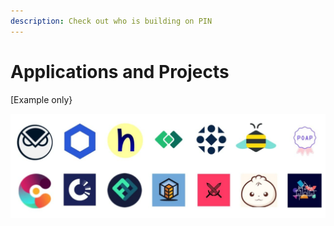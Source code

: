 ```yaml
---
description: Check out who is building on PIN
---
```


# Applications and Projects

\[Example only}

![](../../.gitbook/assets/project-example.jpg)

